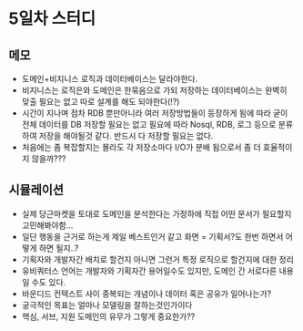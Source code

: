 # 5일차 스터디

## 메모
- 도메인+비지니스 로직과 데이터베이스는 달라야한다.
- 비지니스는 로직은와 도메인은 한묶음으로 가되 저장하는 데이터베이스는 완벽히 맞출 필요는 없고 따로 설계를 해도 되야한다(!?)
- 시간이 지나며 점차 RDB 뿐만아니라 여러 저장방법들이 등장하게 됨에 따라 굳이 전체 데이터를 DB 저장할 필요는 없고 필요에 따라 Nosql, RDB, 로그 등으로 분류하여 저장을 해야될것 같다. 반드시 다 저장할 필요는 없다.
- 처음에는 좀 복잡할지는 몰라도 각 저장소마다 I/O가 분배 됨으로서 좀 더 효율적이지 않을까???

## 시뮬레이션
- 실제 당근마켓을 토대로 도메인을 분석한다는 가정하에 직접 어떤 문서가 필요할지 고민해봐야함...
- 일단 행동을 근거로 하는게 제일 베스트인거 같고 화면 = 기획서?도 한번 하면서 어떻게 하면 될지..?
- 기획자와 개발자간 배치로 할건지 아니면 그런거 특정 로직으로 할건지에 대한 정리
- 유비쿼터스 언어는 개발자와 기획자간 용어일수도 있지만, 도메인 간 서로다른 내용일 수도 있다.
- 바운디드 컨텍스트 사이 중복되는 개념이나 데이터 혹은 공유가 일어나는가?
- 궁극적인 목표는 얼마나 모델링을 잘하는것인가이다
- 핵심, 서브, 지원 도메인의 유무가 그렇게 중요한가?? 
